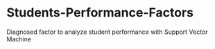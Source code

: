 # Students-Performance-Factors
Diagnosed factor to analyze student performance with Support Vector Machine
